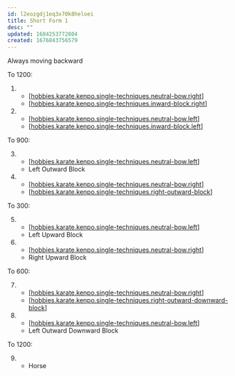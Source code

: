 ```yaml
---
id: l2eozgdj1eq3x70k8heloei
title: Short Form 1
desc: ""
updated: 1684253772804
created: 1676843756579
---
```


Always moving backward

To 1200:

1.  - [[hobbies.karate.kenpo.single-techniques.neutral-bow.right]]
    - [[hobbies.karate.kenpo.single-techniques.inward-block.right]]
2.  - [[hobbies.karate.kenpo.single-techniques.neutral-bow.left]]
    - [[hobbies.karate.kenpo.single-techniques.inward-block.left]]

To 900:

3.  - [[hobbies.karate.kenpo.single-techniques.neutral-bow.left]]
    - Left Outward Block
4.  - [[hobbies.karate.kenpo.single-techniques.neutral-bow.right]]
    - [[hobbies.karate.kenpo.single-techniques.right-outward-block]]

To 300:

5.  - [[hobbies.karate.kenpo.single-techniques.neutral-bow.left]]
    - Left Upward Block
6.  - [[hobbies.karate.kenpo.single-techniques.neutral-bow.right]]
    - Right Upward Block

To 600:

7.  - [[hobbies.karate.kenpo.single-techniques.neutral-bow.right]]
    - [[hobbies.karate.kenpo.single-techniques.right-outward-downward-block]]
8.  - [[hobbies.karate.kenpo.single-techniques.neutral-bow.left]]
    - Left Outward Downward Block

To 1200:

9.  - Horse


[//begin]: # "Autogenerated link references for markdown compatibility"
[hobbies.karate.kenpo.single-techniques.neutral-bow.right]: hobbies.karate.kenpo.single-techniques.neutral-bow.right "Right Neutral Bow"
[hobbies.karate.kenpo.single-techniques.inward-block.right]: hobbies.karate.kenpo.single-techniques.inward-block.right "Right Inward Block"
[hobbies.karate.kenpo.single-techniques.neutral-bow.left]: hobbies.karate.kenpo.single-techniques.neutral-bow.left "Left Neutral Bow"
[hobbies.karate.kenpo.single-techniques.inward-block.left]: hobbies.karate.kenpo.single-techniques.inward-block.left "Left Inward Block"
[hobbies.karate.kenpo.single-techniques.right-outward-block]: hobbies.karate.kenpo.single-techniques.right-outward-block "Right Outward Block"
[hobbies.karate.kenpo.single-techniques.right-outward-downward-block]: hobbies.karate.kenpo.single-techniques.right-outward-downward-block "Right Outward Downward Block"
[//end]: # "Autogenerated link references"
